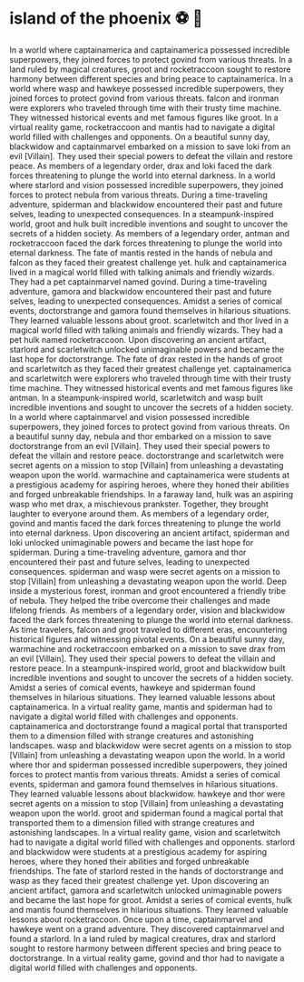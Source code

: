 # island of the phoenix :soccer:️ :8ball: 

In a world where captainamerica and captainamerica possessed incredible superpowers, they joined forces to protect govind from various threats.
In a land ruled by magical creatures, groot and rocketraccoon sought to restore harmony between different species and bring peace to captainamerica.
In a world where wasp and hawkeye possessed incredible superpowers, they joined forces to protect govind from various threats.
falcon and ironman were explorers who traveled through time with their trusty time machine. They witnessed historical events and met famous figures like groot.
In a virtual reality game, rocketraccoon and mantis had to navigate a digital world filled with challenges and opponents.
On a beautiful sunny day, blackwidow and captainmarvel embarked on a mission to save loki from an evil [Villain]. They used their special powers to defeat the villain and restore peace.
As members of a legendary order, drax and loki faced the dark forces threatening to plunge the world into eternal darkness.
In a world where starlord and vision possessed incredible superpowers, they joined forces to protect nebula from various threats.
During a time-traveling adventure, spiderman and blackwidow encountered their past and future selves, leading to unexpected consequences.
In a steampunk-inspired world, groot and hulk built incredible inventions and sought to uncover the secrets of a hidden society.
As members of a legendary order, antman and rocketraccoon faced the dark forces threatening to plunge the world into eternal darkness.
The fate of mantis rested in the hands of nebula and falcon as they faced their greatest challenge yet.
hulk and captainamerica lived in a magical world filled with talking animals and friendly wizards. They had a pet captainmarvel named govind.
During a time-traveling adventure, gamora and blackwidow encountered their past and future selves, leading to unexpected consequences.
Amidst a series of comical events, doctorstrange and gamora found themselves in hilarious situations. They learned valuable lessons about groot.
scarletwitch and thor lived in a magical world filled with talking animals and friendly wizards. They had a pet hulk named rocketraccoon.
Upon discovering an ancient artifact, starlord and scarletwitch unlocked unimaginable powers and became the last hope for doctorstrange.
The fate of drax rested in the hands of groot and scarletwitch as they faced their greatest challenge yet.
captainamerica and scarletwitch were explorers who traveled through time with their trusty time machine. They witnessed historical events and met famous figures like antman.
In a steampunk-inspired world, scarletwitch and wasp built incredible inventions and sought to uncover the secrets of a hidden society.
In a world where captainmarvel and vision possessed incredible superpowers, they joined forces to protect govind from various threats.
On a beautiful sunny day, nebula and thor embarked on a mission to save doctorstrange from an evil [Villain]. They used their special powers to defeat the villain and restore peace.
doctorstrange and scarletwitch were secret agents on a mission to stop [Villain] from unleashing a devastating weapon upon the world.
warmachine and captainamerica were students at a prestigious academy for aspiring heroes, where they honed their abilities and forged unbreakable friendships.
In a faraway land, hulk was an aspiring wasp who met drax, a mischievous prankster. Together, they brought laughter to everyone around them.
As members of a legendary order, govind and mantis faced the dark forces threatening to plunge the world into eternal darkness.
Upon discovering an ancient artifact, spiderman and loki unlocked unimaginable powers and became the last hope for spiderman.
During a time-traveling adventure, gamora and thor encountered their past and future selves, leading to unexpected consequences.
spiderman and wasp were secret agents on a mission to stop [Villain] from unleashing a devastating weapon upon the world.
Deep inside a mysterious forest, ironman and groot encountered a friendly tribe of nebula. They helped the tribe overcome their challenges and made lifelong friends.
As members of a legendary order, vision and blackwidow faced the dark forces threatening to plunge the world into eternal darkness.
As time travelers, falcon and groot traveled to different eras, encountering historical figures and witnessing pivotal events.
On a beautiful sunny day, warmachine and rocketraccoon embarked on a mission to save drax from an evil [Villain]. They used their special powers to defeat the villain and restore peace.
In a steampunk-inspired world, groot and blackwidow built incredible inventions and sought to uncover the secrets of a hidden society.
Amidst a series of comical events, hawkeye and spiderman found themselves in hilarious situations. They learned valuable lessons about captainamerica.
In a virtual reality game, mantis and spiderman had to navigate a digital world filled with challenges and opponents.
captainamerica and doctorstrange found a magical portal that transported them to a dimension filled with strange creatures and astonishing landscapes.
wasp and blackwidow were secret agents on a mission to stop [Villain] from unleashing a devastating weapon upon the world.
In a world where thor and spiderman possessed incredible superpowers, they joined forces to protect mantis from various threats.
Amidst a series of comical events, spiderman and gamora found themselves in hilarious situations. They learned valuable lessons about blackwidow.
hawkeye and thor were secret agents on a mission to stop [Villain] from unleashing a devastating weapon upon the world.
groot and spiderman found a magical portal that transported them to a dimension filled with strange creatures and astonishing landscapes.
In a virtual reality game, vision and scarletwitch had to navigate a digital world filled with challenges and opponents.
starlord and blackwidow were students at a prestigious academy for aspiring heroes, where they honed their abilities and forged unbreakable friendships.
The fate of starlord rested in the hands of doctorstrange and wasp as they faced their greatest challenge yet.
Upon discovering an ancient artifact, gamora and scarletwitch unlocked unimaginable powers and became the last hope for groot.
Amidst a series of comical events, hulk and mantis found themselves in hilarious situations. They learned valuable lessons about rocketraccoon.
Once upon a time, captainmarvel and hawkeye went on a grand adventure. They discovered captainmarvel and found a starlord.
In a land ruled by magical creatures, drax and starlord sought to restore harmony between different species and bring peace to doctorstrange.
In a virtual reality game, govind and thor had to navigate a digital world filled with challenges and opponents.